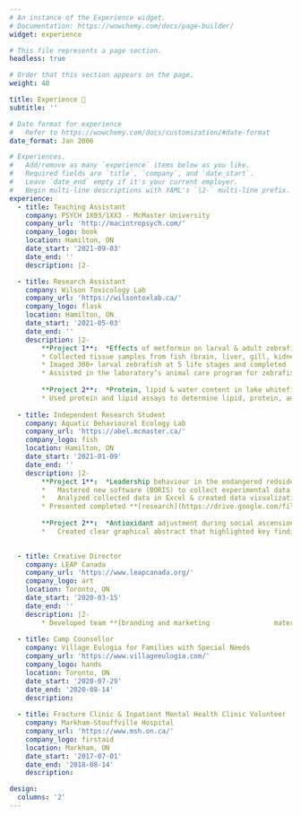 ```yaml
---
# An instance of the Experience widget.
# Documentation: https://wowchemy.com/docs/page-builder/
widget: experience

# This file represents a page section.
headless: true

# Order that this section appears on the page.
weight: 40

title: Experience 🧪
subtitle: ''

# Date format for experience
#   Refer to https://wowchemy.com/docs/customization/#date-format
date_format: Jan 2006

# Experiences.
#   Add/remove as many `experience` items below as you like.
#   Required fields are `title`, `company`, and `date_start`.
#   Leave `date_end` empty if it's your current employer.
#   Begin multi-line descriptions with YAML's `|2-` multi-line prefix.
experience:
  - title: Teaching Assistant
    company: PSYCH 1X03/1XX3 - McMaster University
    company_url: 'http://macintropsych.com/'
    company_logo: book
    location: Hamilton, ON
    date_start: '2021-09-03'
    date_end: ''
    description: |2-

  - title: Research Assistant
    company: Wilson Toxicology Lab
    company_url: 'https://wilsontoxlab.ca/'
    company_logo: flask
    location: Hamilton, ON
    date_start: '2021-05-03'
    date_end: ''
    description: |2-
        **Project 1**:  *Effects of metformin on larval & adult zebrafish. |         Dr. Joanna Wilson & Dr. Oana Birceanu*
        * Collected tissue samples from fish (brain, liver, gill, kidney,           gonad, intestine, and muscle).
        * Imaged 300+ larval zebrafish at 5 life stages and completed               morphometric measurements on images.
        * Assisted in the laboratory’s animal care program for zebrafish,           whitefish, and yellow perch, completing tasks like feeding, water           quality checks, water changes, and water sampling.
        
        **Project 2**:  *Protein, lipid & water content in lake whitefish            tissue. | Environment & Climate Change Canada*
        * Used protein and lipid assays to determine lipid, protein, and            water content in muscle tissue.
        
  - title: Independent Research Student
    company: Aquatic Behavioural Ecology Lab
    company_url: 'https://abel.mcmaster.ca/'
    company_logo: fish
    location: Hamilton, ON
    date_start: '2021-01-09'
    date_end: ''
    description: |2-
        **Project 1**:  *Leadership behaviour in the endangered redside             dace. | Dr. Sigal Balshine & Dr. Andy Turko*
        *	Mastered new software (BORIS) to collect experimental data from           video observations.
        *	Analyzed collected data in Excel & created data visualizations in         R
        * Presented completed **[research](https://drive.google.com/file/d/1SRaFvVckpJWQ_tPyrwycQvgXq2r5-k1H/view)** at the Annual Ontario Psychology             Undergraduate Thesis Conference (AOPUTC), placing top 10% out of            200+ undergraduate thesis presentations.
        
        **Project 2**:  *Antioxidant adjustment during social ascension in          cichlids. | Dr. Sigal Balshine*
        *	Created clear graphical abstract that highlighted key findings for         scientific paper.

        
  - title: Creative Director
    company: LEAP Canada
    company_url: 'https://www.leapcanada.org/'
    company_logo: art
    location: Toronto, ON
    date_start: '2020-03-15'
    date_end: ''
    description: |2-
        * Developed team **[branding and marketing                materials](https://jessicaqiu.myportfolio.com/leap-canada-branding-marketing)** from scratch with creative team.
    
  - title: Camp Counsellor
    company: Village Eulogia for Families with Special Needs
    company_url: 'https://www.villageeulogia.com/'
    company_logo: hands
    location: Toronto, ON
    date_start: '2020-07-29'
    date_end: '2020-08-14'
    description:
    
  - title: Fracture Clinic & Inpatient Mental Health Clinic Volunteer
    company: Markham-Stouffville Hospital
    company_url: 'https://www.msh.on.ca/'
    company_logo: firstaid
    location: Markham, ON
    date_start: '2017-07-01'
    date_end: '2018-08-14'
    description:

design:
  columns: '2'
---
```

